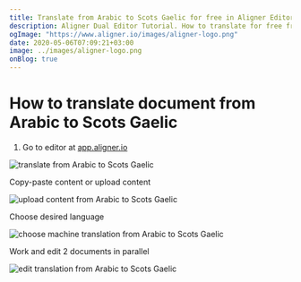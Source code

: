 ```yaml
---
title: Translate from Arabic to Scots Gaelic for free in Aligner Editor
description: Aligner Dual Editor Tutorial. How to translate for free from Arabic to Scots Gaelic. Aligner is multilingual document management platform. 
ogImage: "https://www.aligner.io/images/aligner-logo.png"
date: 2020-05-06T07:09:21+03:00
image: ../images/aligner-logo.png
onBlog: true
---
```


# How to translate document from Arabic to Scots Gaelic

1. Go to editor at [app.aligner.io](https://app.aligner.io "Aligner App web page")

![translate from Arabic to Scots Gaelic](../aligner-blank-editor.png "translate from Arabic to Scots Gaelic")

Copy-paste content or upload content

![upload content from Arabic to Scots Gaelic](../aligner-uploaded-document.png "upload content from Arabic to Scots Gaelic")

Choose desired language

![choose machine translation from Arabic to Scots Gaelic](../aligner-language-dropdown.png "choose machine translation from Arabic to Scots Gaelic")

Work and edit 2 documents in parallel

![edit translation from Arabic to Scots Gaelic](../aligner-double-sitded-editor.png "edit translation from Arabic to Scots Gaelic")

